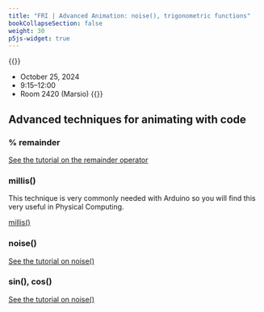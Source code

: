 ```yaml
---
title: "FRI | Advanced Animation: noise(), trigonometric functions"
bookCollapseSection: false
weight: 30
p5js-widget: true
---
```


{{<hint info>}}
- October 25, 2024
- 9:15–12:00
- Room 2420 (Marsio)
{{</hint>}}

## Advanced techniques for animating with code

### % remainder

[See the tutorial on the remainder operator](../../../tutorials/p5-js/remainder.md)

### millis()

This technique is very commonly needed with Arduino so you will find this very useful in Physical Computing.

[millis()](https://p5js.org/reference/p5/millis)

### noise()

[See the tutorial on noise()](../../../tutorials/p5-js/noise.md)

### sin(), cos()

[See the tutorial on noise()](../../../tutorials/p5-js/trigonometry.md)